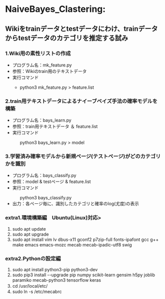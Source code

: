 <!Doctype html>
<html lang="ja">
  <head>
    <meta charset="UTF-8">
  </head>
  
  <body>
      <h1>NaiveBayes_Clastering:</h1>
      <h2>Wikiをtrainデータとtestデータにわけ、trainデータからtestデータのカテゴリを推定する試み</h2>
      <h3>1.Wiki用の素性リストの作成</h3>
        <ul>
          <li>プログラム名：mk_feature.py</li>
          <li>参照：Wikiのtrain用のテキストデータ</li>
          <li>実行コマンド</li>
            <ul>
              <li>python3 mk_feature.py > feature.list</li>
            </ul>
        </ul>
      <h3>2.train用テキストデータによるナイーブベイズ手法の確率モデルを構築</h3>
        <ul>
          <li>プログラム名：bays_learn.py</li>
          <li>参照：train用テキストデータ ＆ feature.list</li>
          <li>実行コマンド</li>
            <ul>
              python3 bays_learn.py > model
            </ul>
        </ul>
      <h3>3.学習済み確率モデルから新規ページ(テストページ)がどのカテゴリかを識別</h3>
      <ul>
        <li>プログラム名：bays_classify.py</li>
        <li>参照：model & testページ & feature.list</li>
        <li>実行コマンド</li>
          <ul>
            python3 bays_classify.py
          </ul>
        <li>出力：各ページ毎に、識別したカテゴリと確率のlog(尤度)の表示</li>  
       </ul>
   </ol>
   <h3>extra1.環境構築編　Ubuntu(Linux)対応></h3>
     <ol>
      <li>sudo apt update</li> 
       <li>sudo apt upgrade</li>
       <li>sudo apt install vim lv dbus-x11 gconf2 p7zip-full fonts-ipafont gcc g++ make emacs emacs-mozc mecab mecab-ipadic-utf8 swig</li>
     </ol>
   <h3>extra2.Pythonの設定編</h3>
   <ol>
     <li>sudo apt install python3-pip python3-dev</li>
     <li>sudo pip3 install --upgrade pip numpy scikit-learn gensim h5py joblib paramiko mecab-python3 tensorflow keras</li>
     <li>cd /usr/local/etc/　　</li>
     <li>sudo ln -s /etc/mecabrc</li>
   </ol>
 
  </body>
 </html>

